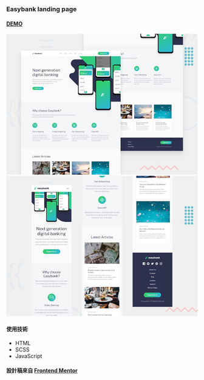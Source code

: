 ### Easybank landing page

#### [DEMO](https://kaochihyu.github.io/front-end-project/landing-page/index.html)
![image](https://github.com/kaochihyu/front-end-project/blob/main/landing-page/images/demo-desktop.jpg)
![image](https://github.com/kaochihyu/front-end-project/blob/main/landing-page/images/demo-mobile.jpg)

#### 使用技術
* HTML
* SCSS
* JavaScript

#### 設計稿來自 [Frontend Mentor](https://www.frontendmentor.io/challenges/easybank-landing-page-WaUhkoDN)
